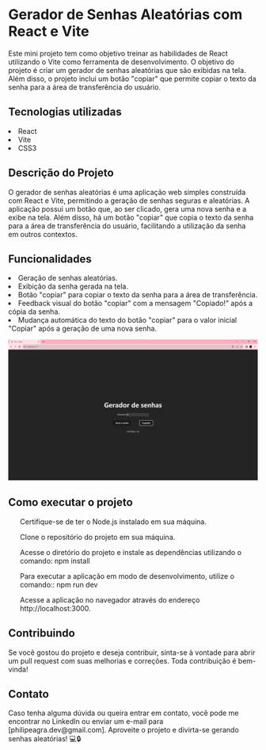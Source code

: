<h1>Gerador de Senhas Aleatórias com React e Vite</h1>
<p>Este mini projeto tem como objetivo treinar as habilidades de React utilizando o Vite como ferramenta de desenvolvimento. O objetivo do projeto é criar um gerador de senhas aleatórias que são exibidas na tela. Além disso, o projeto inclui um botão "copiar" que permite copiar o texto da senha para a área de transferência do usuário.</p>

<h2>Tecnologias utilizadas</h2>
<li>React</li>
<li>Vite</li>
<li>CSS3</li>


<h2>Descrição do Projeto</h2>
<p>O gerador de senhas aleatórias é uma aplicação web simples construída com React e Vite, permitindo a geração de senhas seguras e aleatórias. A aplicação possui um botão que, ao ser clicado, gera uma nova senha e a exibe na tela. Além disso, há um botão "copiar" que copia o texto da senha para a área de transferência do usuário, facilitando a utilização da senha em outros contextos.<p>

<h2>Funcionalidades</h2>

<li>Geração de senhas aleatórias.</li>
<li>Exibição da senha gerada na tela.</li>
<li>Botão "copiar" para copiar o texto da senha para a área de transferência.</li>
<li>Feedback visual do botão "copiar" com a mensagem "Copiado!" após a cópia da senha.</li>
<li>Mudança automática do texto do botão "copiar" para o valor inicial "Copiar" após a geração de uma nova senha.</li>

![Alt text](image.png)


<h2>Como executar o projeto</h2>
<ol>Certifique-se de ter o Node.js instalado em sua máquina.</ol>
<ol>Clone o repositório do projeto em sua máquina.</ol>
<ol>Acesse o diretório do projeto e instale as dependências utilizando o comando: npm install</ol>
<ol>Para executar a aplicação em modo de desenvolvimento, utilize o comando:: npm run dev</ol>
<ol>Acesse a aplicação no navegador através do endereço http://localhost:3000.</ol>
<ol></ol>

<h2>Contribuindo</h2>
<p>Se você gostou do projeto e deseja contribuir, sinta-se à vontade para abrir um pull request com suas melhorias e correções. Toda contribuição é bem-vinda!</p>

<h2>Contato</h2>
Caso tenha alguma dúvida ou queira entrar em contato, você pode me encontrar no LinkedIn ou enviar um e-mail para [philipeagra.dev@gmail.com].
Aproveite o projeto e divirta-se gerando senhas aleatórias! 💻🔒
